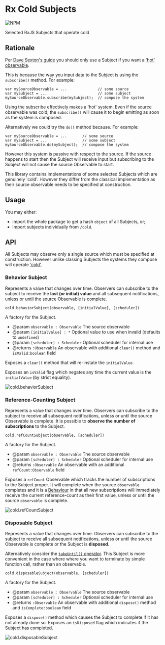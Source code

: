 # Rx Cold Subjects

[![NPM](https://nodei.co/npm/rx-cold-subjects.png)](http://github.com/bholloway/rx-cold-subjects)

Selected RxJS Subjects that operate cold

## Rationale

Per [Dave Sexton's guide](http://davesexton.com/blog/post/To-Use-Subject-Or-Not-To-Use-Subject.aspx) you should only use a Subject if you want a ['hot' observable](http://reactivex.io/documentation/observable.html).

This is because the way you input data to the Subject is using the `subscribe()` method. For example:

```
var mySourceObservable = ...              // some source
var mySubject = ...                       // some subject
mySourceObservable.subscribe(mySubject);  // compose the system
```

Using the subscribe effectively makes a 'hot' system. Even if the source observable was cold, the `subscribe()` will cause it to begin emitting as soon as the system is composed.

Alternatively we could try the `do()` method because. For example:

```
var mySourceObservable = ...       // some source
var mySubject = ...                // some subject
mySourceObservable.do(mySubject);  // compose the system
```

However this system is passive with respect to the source. If the source happens to start then the Subject will receive input but subscribing to the Subject will not cause the source Observable to start.

This library contains implementations of some selected Subjects which are genuinely 'cold'. However they differ from the classical implementation as their source observable needs to be specified at construction.

## Usage

You may either:
 * import the whole package to get a hash `object` of all Subjects, or;
 * import subjects individually from `/cold`.

## API

All Subjects may observe only a single source which must be specified at construction. However unlike classing Subjects the systems they compose will operate ['cold'](http://reactivex.io/documentation/observable.html).

### Behavior Subject

Represents a value that changes over time. Observers can subscribe to the subject to receive the **last (or initial) value** and all subsequent notifications, unless or until the source Observable is complete.

`cold.behaviorSubject(observable, [initialValue], [scheduler])`

A factory for the Subject.

* @param `observable : Observable` The source observable
* @param `[initialValue] : *` Optional value to use when invalid (defaults to `undefined`)
* @param `[scheduler] : Scheduler` Optional scheduler for internal use
* @returns `:Observable` An observable with additional `clear()` method and `isValid:boolean` field

Exposes a `clear()` method that will re-instate the `initialValue`.

Exposes an `isValid` flag which negates any time the current value is the `initialValue` (by strict equality).

![cold.behaviorSubject](cold/behavior-subject.png)

### Reference-Counting Subject

Represents a value that changes over time. Observers can subscribe to the subject to receive all subsequent notifications, unless or until the source Observable is complete. It is possible to **observe the number of subscriptions** to the Subject.

`cold.refCountSubject(observable, [scheduler])`

A factory for the Subject.

* @param `observable : Observable` The source observable
* @param `[scheduler] : Scheduler` Optional scheduler for internal use
* @returns `:Observable` An observable with an additional `refCount:Observable` field

Exposes a `refCount` Observable which tracks the number of subscriptions to the Subject proper. It will complete when the source `observable` completes and it is a [Behaviour](http://www.introtorx.com/Content/v1.0.10621.0/02_KeyTypes.html#BehaviorSubject) in that all new subscriptions will immediately receive the current reference-count as their first value, unless or until the source `observable` is complete.

![cold.refCountSubject](cold/ref-count-subject.png)

### Disposable Subject

Represents a value that changes over time. Observers can subscribe to the subject to receive all subsequent notifications, unless or until the source Observable is complete or the Subject is **disposed**.

Alternatively consider the [`takeUntil()` operator](http://reactivex.io/documentation/operators/takeuntil.html). This Subject is more convenient in the case where where you want to terminate by simple function call, rather than an observable.

`cold.disposableSubject(observable, [scheduler])`

A factory for the Subject.

* @param `observable : Observable` The source observable
* @param `[scheduler] : Scheduler` Optional scheduler for internal use
* @returns `:Observable` An observable with additional `dispose()` method and `isComplete:boolean` field

Exposes a `dispose()` method which causes the Subject to complete if it has not already done so. Exposes an `isDisposed` flag which indicates if the Subject has completed.

![cold.disposableSubject](cold/disposable-subject.png)